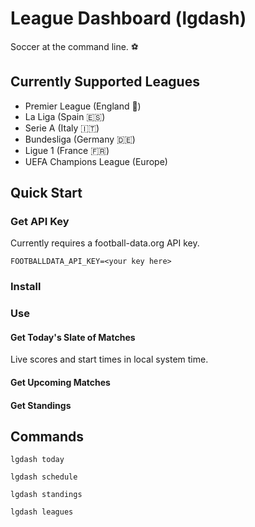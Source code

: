 <!-- [![python](https://img.shields.io/badge/python-3.13-blue)](https://www.python.org) -->

# League Dashboard (lgdash)

Soccer at the command line. ⚽

## Currently Supported Leagues

- Premier League (England 🏴󠁧󠁢󠁥󠁮󠁧󠁿)
- La Liga (Spain 🇪🇸)
- Serie A (Italy 🇮🇹)
- Bundesliga (Germany 🇩🇪)
- Ligue 1 (France 🇫🇷)
- UEFA Champions League (Europe)


## Quick Start

### Get API Key

Currently requires a football-data.org API key.

```
FOOTBALLDATA_API_KEY=<your key here>
```

### Install

### Use

#### Get Today's Slate of Matches

Live scores and start times in local system time.

#### Get Upcoming Matches

#### Get Standings


## Commands

`lgdash today`

`lgdash schedule`

`lgdash standings`

`lgdash leagues`


